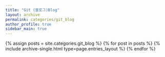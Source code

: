 ```yaml
---
title: "Git (블로그)Blog"
layout: archive
permalink: categories/git_blog
author_profile: true
sidebar_main: true
---
```



{% assign posts = site.categories.git_blog %}
{% for post in posts %} {% include archive-single.html type=page.entries_layout %} {% endfor %}
